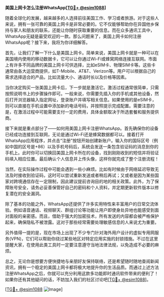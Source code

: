 **美国上网卡怎么注册WhatsApp[[TG💪+ @esim1088](https://t.me/s/esim1088)]**

随着全球化的发展，越来越多的人选择前往美国工作、学习或者旅游。对于这些人来说，拥有一张可靠的美国上网卡是非常必要的。它不仅能够帮助你在异国他乡保持与家人和朋友的联系，还能让你随时获取重要的信息。而在众多通讯工具中，WhatsApp无疑是最受欢迎的一款。那么问题来了，美国上网卡如何注册WhatsApp呢？接下来，我将为你详细解答。

首先，让我们了解一下什么是美国上网卡。简单来说，美国上网卡就是一种可以在美国境内使用的移动数据卡，它可以让你通过Wi-Fi或蜂窝网络连接互联网。市面上有许多不同品牌的美国上网卡可供选择，比如eSIM卡、物理SIM卡等。这些卡通常由各大运营商提供，如T-Mobile、AT&T、Verizon等。用户可以根据自己的需求选择适合的产品，比如流量大小、通话时长以及价格等因素。

当你决定购买一张美国上网卡后，下一步就是激活它。激活过程通常很简单，只需按照说明书上的步骤操作即可。一般来说，你需要先插入你的手机或其他设备，然后打开浏览器输入指定网址，登录账户并填写相关信息。如果使用的是eSIM卡，则可以直接在手机设置中添加新的电话号码，并按照提示完成配置。需要注意的是，在激活过程中可能需要支付一定的费用，具体金额取决于所选套餐和服务提供商。

接下来就是重点部分了——如何用美国上网卡注册WhatsApp。首先确保你的设备已经成功连接到互联网，无论是通过Wi-Fi还是蜂窝数据都可以。接着打开WhatsApp应用程序，并点击“注册”按钮开始创建新账户。输入你的国际区号（例如中国的区号是+86）以及手机号码后，系统会发送一条包含验证码的消息到你的手机上。此时你可以切换回美国上网卡所在的设备，找到刚刚收到的短信并将验证码填入相应位置。最后确认个人信息并上传头像，这样你就完成了整个注册流程！

当然，在实际操作过程中可能会遇到一些小麻烦。比如有时候由于网络延迟导致无法及时接收到验证码，这时可以尝试重新发送或者稍后再试；又或者是因为某些国家对跨境通信存在一定限制，因此建议提前咨询目的地的相关政策。此外，为了保障账号安全，请务必妥善保管好自己的密码和个人资料，并定期更新软件版本以修复潜在的安全漏洞。

除了基本的功能之外，WhatsApp还提供了许多实用特性来丰富用户的日常交流体验。例如语音通话、视频聊天、群组讨论等功能让用户即使身处异地也能感受到面对面般的亲密感。而且，借助于强大的加密技术，所有发送的内容都会被严格保护起来，确保隐私不被泄露。这对于那些经常需要处理敏感信息的人来说尤为重要。

另外值得一提的是，现在市场上出现了不少专门针对海外用户设计的虚拟专用网服务(VPN)，它们可以帮助你绕过某些地区对特定应用实施的封锁措施。不过在这里提醒大家，在使用此类工具时一定要注意遵守当地法律法规，以免造成不必要的麻烦。

总之，无论你是想要方便快捷地与亲朋好友保持联络，还是希望随时随地查阅新闻资讯，拥有一个稳定的美国上网卡都将极大地提升你的生活品质。而通过上述方法注册WhatsApp之后，你就可以充分利用这款多功能即时通讯软件带来的便利了！如果你还有其他疑问的话，不妨加入我们的社区讨论吧[[TG💪+ @esim1088](https://t.me/s/esim1088)]。

[[TG💪+ @esim1088](https://t.me/s/esim1088) ![Image](https://i.postimg.cc/4NQfJmqS/Snipaste-2025-05-13-00-14-12.png)]